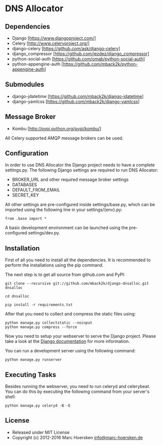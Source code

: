DNS Allocator
=============

Dependencies
------------
- Django             [https://www.djangoproject.com/]
- Celery             [http://www.celeryproject.org/]
- django-celery      [https://github.com/ask/django-celery]
- django_compressor  [https://github.com/jezdez/django_compressor]
- python-social-auth [https://github.com/omab/python-social-auth]
- python-appengine-auth [https://github.com/mback2k/python-appengine-auth]

Submodules
----------
- django-jdatetime   [https://github.com/mback2k/django-jdatetime]
- django-yamlcss     [https://github.com/mback2k/django-yamlcss]

Message Broker
--------------
- Kombu              [http://pypi.python.org/pypi/kombu/]

All Celery supported AMQP message brokers can be used.

Configuration
-------------
In order to use DNS Allocator the Django project needs to have a complete settings.py.
The following Django settings are required to run DNS Allocator:

- BROKER_URL and other required message broker settings
- DATABASES
- DEFAULT_FROM_EMAIL
- SECRET_KEY

All other settings are pre-configured inside settings/base.py, which can be imported using the following line in your settings/{env}.py:

    from .base import *

A basic development environment can be launched using the pre-configured settings/dev.py.

Installation
------------
First of all you need to install all the dependencies.
It is recommended to perform the installations using the pip command.

The next step is to get all source from github.com and PyPI:

    git clone --recursive git://github.com/mback2k/django-dnsalloc.git dnsalloc
    
    cd dnsalloc
    
    pip install -r requirements.txt

After that you need to collect and compress the static files using:

    python manage.py collectstatic --noinput
    python manage.py compress --force

Now you need to setup your webserver to serve the Django project.
Please take a look at the [Django documentation](https://docs.djangoproject.com/en/1.5/topics/install/) for more information.

You can run a development server using the following command:

    python manage.py runserver

Executing Tasks
---------------
Besides running the webserver, you need to run celeryd and celerybeat.
You can do this by executing the following command from your server's shell:

    python manage.py celeryd -B -E

License
-------
* Released under MIT License
* Copyright (c) 2012-2016 Marc Hoersken <info@marc-hoersken.de>
